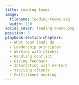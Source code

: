 ```yaml
---
title: Leading teams
image:
  filename: leading-teams.svg
  width: 250
social_cover: leading-teams.png
position: 5
playbook-section-chapters:
  - What team leads do
  - Leadership principles
  - Working with clients
  - Handling conflict
  - Giving feedback
  - Interacting with mentors
  - Visiting clients
  - Fulfillment meeting
---
```

